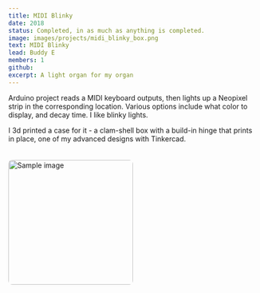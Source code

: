```yaml
---
title: MIDI Blinky
date: 2018
status: Completed, in as much as anything is completed.
image: images/projects/midi_blinky_box.png
text: MIDI Blinky
lead: Buddy E
members: 1
github: 
excerpt: A light organ for my organ
---
```

Arduino project reads a MIDI keyboard outputs, then lights up a Neopixel strip in the corresponding location.  Various options include what color to display, and decay time.  I like blinky lights.

I 3d printed a case for it - a clam-shell box with a build-in hinge that prints in place, one of my advanced designs with Tinkercad.

<img src="../images/projects/midi_blinky_box.png" alt="Sample image" style="float: left; margin: 20px 20px 20px 0; border-radius: 8px; height: 250px;">


